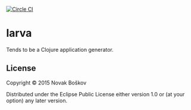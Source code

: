 [![Circle CI](https://circleci.com/gh/novakboskov/larva.svg?style=svg)](https://circleci.com/gh/novakboskov/larva)

# larva

Tends to be a Clojure application generator.

## License

Copyright © 2015 Novak Boškov

Distributed under the Eclipse Public License either version 1.0 or (at
your option) any later version.
